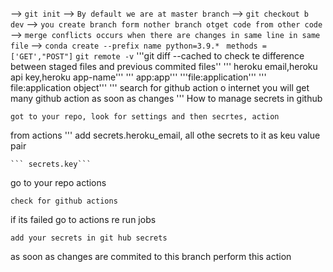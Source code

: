 --> ```git init```
--> ```By default we are at master branch```
--> ```git checkout b dev```
--> ```you create branch form nother branch otget code from other code```
--> ```merge conflicts occurs when there are changes in same line in same file```
--> ```conda create --prefix name python=3.9.*```
`` methods =['GET',"POST"]``
```git remote -v```
'''git diff --cached to check te difference between staged files and previous commited files''
''' heroku email,heroku api key,heroku  app-name'''
''' app:app'''
'''file:application'''
''' file:application object'''
'''
search for github action o  internet you will get many github action as soon as changes '''
How to manage secrets in github
```
got to your repo, look for settings and then secrtes, action

```
from actions
'''
add secrets.heroku_email, all othe secrets to it as keu value pair
```
``` secrets.key```

```
go to your repo actions
```
check for github actions
```
 if its failed go to actions re run jobs
 ```
 add your secrets in git hub secrets
 ```
 as soon as changes are commited to this branch perform this action
 ```